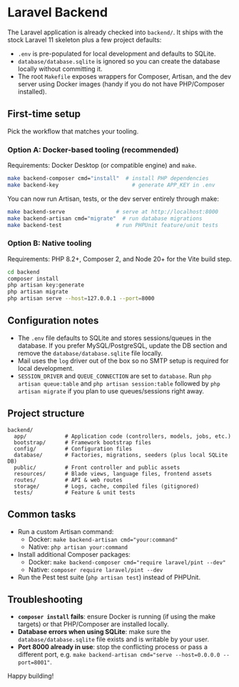 # Laravel Backend

The Laravel application is already checked into `backend/`. It ships with the
stock Laravel 11 skeleton plus a few project defaults:

- `.env` is pre-populated for local development and defaults to SQLite.
- `database/database.sqlite` is ignored so you can create the database locally
  without committing it.
- The root `Makefile` exposes wrappers for Composer, Artisan, and the dev
  server using Docker images (handy if you do not have PHP/Composer installed).

## First-time setup

Pick the workflow that matches your tooling.

### Option A: Docker-based tooling (recommended)

Requirements: Docker Desktop (or compatible engine) and `make`.

```bash
make backend-composer cmd="install"  # install PHP dependencies
make backend-key                       # generate APP_KEY in .env
```

You can now run Artisan, tests, or the dev server entirely through make:

```bash
make backend-serve                # serve at http://localhost:8000
make backend-artisan cmd="migrate"  # run database migrations
make backend-test                 # run PHPUnit feature/unit tests
```

### Option B: Native tooling

Requirements: PHP 8.2+, Composer 2, and Node 20+ for the Vite build step.

```bash
cd backend
composer install
php artisan key:generate
php artisan migrate
php artisan serve --host=127.0.0.1 --port=8000
```

## Configuration notes

- The `.env` file defaults to SQLite and stores sessions/queues in the database.
  If you prefer MySQL/PostgreSQL, update the DB section and remove the
  `database/database.sqlite` file locally.
- Mail uses the `log` driver out of the box so no SMTP setup is required for
  local development.
- `SESSION_DRIVER` and `QUEUE_CONNECTION` are set to `database`. Run
  `php artisan queue:table` and `php artisan session:table` followed by
  `php artisan migrate` if you plan to use queues/sessions right away.

## Project structure

```
backend/
  app/            # Application code (controllers, models, jobs, etc.)
  bootstrap/      # Framework bootstrap files
  config/         # Configuration files
  database/       # Factories, migrations, seeders (plus local SQLite DB)
  public/         # Front controller and public assets
  resources/      # Blade views, language files, frontend assets
  routes/         # API & web routes
  storage/        # Logs, cache, compiled files (gitignored)
  tests/          # Feature & unit tests
```

## Common tasks

- Run a custom Artisan command:
  - Docker: `make backend-artisan cmd="your:command"`
  - Native: `php artisan your:command`
- Install additional Composer packages:
  - Docker: `make backend-composer cmd="require laravel/pint --dev"`
  - Native: `composer require laravel/pint --dev`
- Run the Pest test suite (`php artisan test`) instead of PHPUnit.

## Troubleshooting

- **`composer install` fails**: ensure Docker is running (if using the make
  targets) or that PHP/Composer are installed locally.
- **Database errors when using SQLite**: make sure the
  `database/database.sqlite` file exists and is writable by your user.
- **Port 8000 already in use**: stop the conflicting process or pass a
  different port, e.g. `make backend-artisan cmd="serve --host=0.0.0.0 --port=8001"`.

Happy building!
